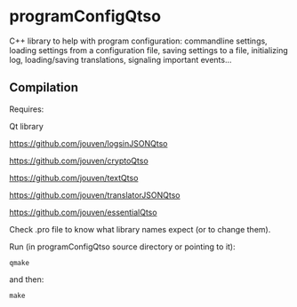 # programConfigQtso
C++ library to help with program configuration: commandline settings, loading settings from a configuration file, saving settings to a file, initializing log, loading/saving translations, signaling important events...

Compilation
-----------
Requires:

Qt library

https://github.com/jouven/logsinJSONQtso

https://github.com/jouven/cryptoQtso

https://github.com/jouven/textQtso

https://github.com/jouven/translatorJSONQtso

https://github.com/jouven/essentialQtso

Check .pro file to know what library names expect (or to change them).

Run (in programConfigQtso source directory or pointing to it):

    qmake

and then:

    make
